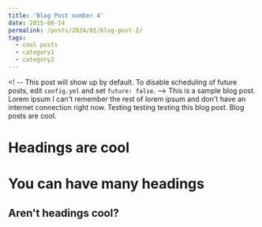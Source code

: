 ```yaml
---
title: 'Blog Post number 4'
date: 2015-08-14
permalink: /posts/2024/01/blog-post-2/
tags:
  - cool posts
  - category1
  - category2
---
```

<! -- This post will show up by default. To disable scheduling of future posts, edit `config.yml` and set `future: false`.  -->
This is a sample blog post. Lorem ipsum I can't remember the rest of lorem ipsum and don't have an internet connection right now. Testing testing testing this blog post. Blog posts are cool.

Headings are cool
======

You can have many headings
======

Aren't headings cool?
------
